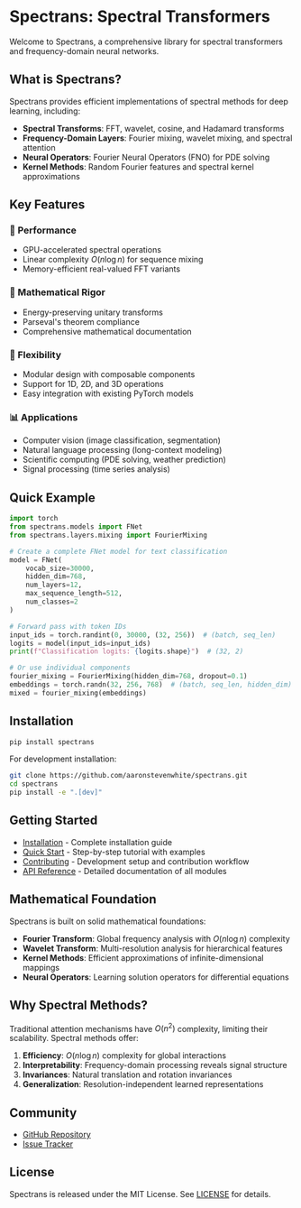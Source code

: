 # Spectrans: Spectral Transformers

Welcome to Spectrans, a comprehensive library for spectral transformers and frequency-domain neural networks.

## What is Spectrans?

Spectrans provides efficient implementations of spectral methods for deep learning, including:

- **Spectral Transforms**: FFT, wavelet, cosine, and Hadamard transforms
- **Frequency-Domain Layers**: Fourier mixing, wavelet mixing, and spectral attention
- **Neural Operators**: Fourier Neural Operators (FNO) for PDE solving
- **Kernel Methods**: Random Fourier features and spectral kernel approximations

## Key Features

### 🚀 Performance
- GPU-accelerated spectral operations
- Linear complexity $O(n \log n)$ for sequence mixing
- Memory-efficient real-valued FFT variants

### 🧮 Mathematical Rigor
- Energy-preserving unitary transforms
- Parseval's theorem compliance
- Comprehensive mathematical documentation

### 🔧 Flexibility
- Modular design with composable components
- Support for 1D, 2D, and 3D operations
- Easy integration with existing PyTorch models

### 📊 Applications
- Computer vision (image classification, segmentation)
- Natural language processing (long-context modeling)
- Scientific computing (PDE solving, weather prediction)
- Signal processing (time series analysis)

## Quick Example

```python
import torch
from spectrans.models import FNet
from spectrans.layers.mixing import FourierMixing

# Create a complete FNet model for text classification
model = FNet(
    vocab_size=30000,
    hidden_dim=768,
    num_layers=12,
    max_sequence_length=512,
    num_classes=2
)

# Forward pass with token IDs
input_ids = torch.randint(0, 30000, (32, 256))  # (batch, seq_len)
logits = model(input_ids=input_ids)
print(f"Classification logits: {logits.shape}")  # (32, 2)

# Or use individual components
fourier_mixing = FourierMixing(hidden_dim=768, dropout=0.1)
embeddings = torch.randn(32, 256, 768)  # (batch, seq_len, hidden_dim)
mixed = fourier_mixing(embeddings)
```

## Installation

```bash
pip install spectrans
```

For development installation:
```bash
git clone https://github.com/aaronstevenwhite/spectrans.git
cd spectrans
pip install -e ".[dev]"
```

## Getting Started

- [Installation](installation.md) - Complete installation guide
- [Quick Start](quickstart.md) - Step-by-step tutorial with examples
- [Contributing](contributing.md) - Development setup and contribution workflow
- [API Reference](api/index.md) - Detailed documentation of all modules

## Mathematical Foundation

Spectrans is built on solid mathematical foundations:

- **Fourier Transform**: Global frequency analysis with $O(n \log n)$ complexity
- **Wavelet Transform**: Multi-resolution analysis for hierarchical features
- **Kernel Methods**: Efficient approximations of infinite-dimensional mappings
- **Neural Operators**: Learning solution operators for differential equations

## Why Spectral Methods?

Traditional attention mechanisms have $O(n^2)$ complexity, limiting their scalability. Spectral methods offer:

1. **Efficiency**: $O(n \log n)$ complexity for global interactions
2. **Interpretability**: Frequency-domain processing reveals signal structure
3. **Invariances**: Natural translation and rotation invariances
4. **Generalization**: Resolution-independent learned representations

## Community

- [GitHub Repository](https://github.com/aaronstevenwhite/spectrans)
- [Issue Tracker](https://github.com/aaronstevenwhite/spectrans/issues)

## License

Spectrans is released under the MIT License. See [LICENSE](https://github.com/aaronstevenwhite/spectrans/blob/main/LICENSE) for details.
